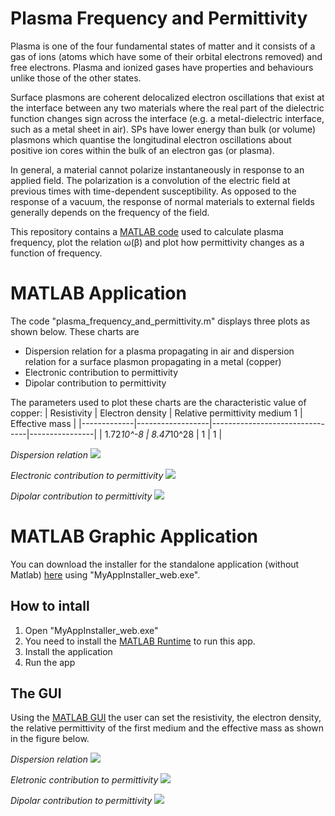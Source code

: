 # Plasma Frequency and Permittivity

Plasma is one of the four fundamental states of matter and it consists of a gas of ions (atoms which have some of their orbital electrons removed) and free electrons. Plasma and ionized gases have properties and behaviours unlike those of the other states. 

Surface plasmons are coherent delocalized electron oscillations that exist at the interface between any two materials where the real part of the dielectric function changes sign across the interface (e.g. a metal-dielectric interface, such as a metal sheet in air). SPs have lower energy than bulk (or volume) plasmons which quantise the longitudinal electron oscillations about positive ion cores within the bulk of an electron gas (or plasma). 

In general, a material cannot polarize instantaneously in response to an applied field. The polarization is a convolution of the electric field at previous times with time-dependent susceptibility. As opposed to the response of a vacuum, the response of normal materials to external fields generally depends on the frequency of the field.

This repository contains a [MATLAB code](https://github.com/MatteoOrlandini/plasma_frequency_and_permittivity/blob/master/plasma_frequency_and_permittivity.m) used to calculate plasma frequency, plot the relation ω(β) and plot how permittivity changes as a function of frequency. 

# MATLAB Application

The code "plasma_frequency_and_permittivity.m" displays three plots as shown below. These charts are 
* Dispersion relation for a plasma propagating in air and dispersion relation for a surface plasmon propagating in a metal (copper)
* Electronic contribution to permittivity
* Dipolar contribution to permittivity

The parameters used to plot these charts are the characteristic value of copper:
| Resistivity | Electron density | Relative permittivity medium 1 | Effective mass |
|-------------|------------------|--------------------------------|----------------|
| 1.72*10^-8  | 8.47*10^28       | 1                              | 1              |

*Dispersion relation*
![](https://github.com/MatteoOrlandini/plasma_frequency_and_permittivity/blob/master/Dispersion%20relation.png)

*Electronic contribution to permittivity*
![](https://github.com/MatteoOrlandini/plasma_frequency_and_permittivity/blob/master/Electronic%20contibution%20to%20permittivity.png)

*Dipolar contribution to permittivity*
![](https://github.com/MatteoOrlandini/plasma_frequency_and_permittivity/blob/master/Dipolar%20contibution%20to%20permittivity.png)

# MATLAB Graphic Application
You can download the installer for the standalone application (without Matlab) [here](https://github.com/MatteoOrlandini/plasma_frequency_and_permittivity/blob/master/app/for_redistribution/) using "MyAppInstaller_web.exe". 

## How to intall
1. Open "MyAppInstaller_web.exe"
2. You need to install the [MATLAB Runtime](https://it.mathworks.com/products/compiler/matlab-runtime.html) to run this app. 
3. Install the application 
4. Run the app

## The GUI
Using the [MATLAB GUI](https://github.com/MatteoOrlandini/plasma_frequency_and_permittivity/blob/master/plasma_frequency_and_permittivity_app.mlapp) the user can set the resistivity, the electron density, the relative permittivity of the first medium and the effective mass as shown in the figure below.

*Dispersion relation*
![](https://github.com/MatteoOrlandini/plasma_frequency_and_permittivity/blob/master/Dispersion%20relation%20app.png)

*Eletronic contribution to permittivity*
![](https://github.com/MatteoOrlandini/plasma_frequency_and_permittivity/blob/master/Electronic%20contibution%20to%20permittivity%20app.png)

*Dipolar contribution to permittivity*
![](https://github.com/MatteoOrlandini/plasma_frequency_and_permittivity/blob/master/Dipolar%20contibution%20to%20permittivity%20app.png)

